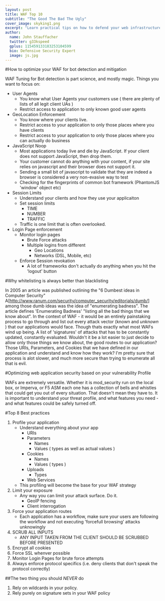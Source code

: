 ```yaml
---
layout: post
title: WAF Top 10
subtitle: "The Good The Bad The Ugly"
cover_image: skyking1.png
excerpt: "Learn practical tips on how to defend your web infrastructure against the OWASP Top 10 as well as brute force attacks, web scraping, unauthorized vulnerability scans, fraud, spam and man-in-the-middle attacks. "
author:
  name: John Stauffacher
  twitter: g33kspeed
  gplus: 115459133183253104599
  bio: Defensive Security Expert
  image: js.jpg
---
```

#How to optimize your WAF for bot detection and mitigation

WAF Tuning for Bot detection is part science, and mostly magic. Things you want to focus on:
* User Agents
	+ You know what User Agents your customers use ( there are plenty of lists of all legit client UAs )
	+ Restrict access to application to only known good user agents
* GeoLocation Enforcement
	+ You know where your clients live. 
	+ Restrict access to your application to only those places where you have clients
	+ Restrict access to your application to only those places where you can actually do business
* JavaScript Noop
	+ Most applications today live and die by JavaScript. If your client does not support JavaScript, then drop them.
	+ Your customer cannot do anything with your content, if your site relies on javascript and their browser does not support it.
	+ Sending a small bit of javascript to validate that they are indeed a browser is considered a very non-evasive way to test
	+ Checking for the fingerprints of common bot framework (PhantomJS 'window' object etc)
* Session Limits
	+ Understand your clients and how they use your applicaiton
	+ Set session limits
		+ TIME
		+ NUMBER
		+ TRAFFIC
	+ Traffic is one limit that is often overlooked. 
* Login Page enforcement
	+ Monitor login pages
		+ Brute Force attacks
		+ Multiple logins from different
			+ Geo Locations
			+ Networks (DSL, Mobile, etc)
	+ Enforce Session revokation
		+ A lot of frameworks don't actually do anything when you hit the 'logout' button

#Why whitelisting is always better than blacklisting

In 2005 an article was published outlining the "6 Dumbest ideas in Computer Security" A[http://www.ranum.com/security/computer_security/editorials/dumb/] among those dumb ideas was the idea of "enumerating badness". The article defines 'Enumerating Badness' "listing all the bad things that we know about". In the context of WAF - it would be an entirely painstaking process to go through and list out every attack vector (known and _unknown_ ) that our applications would face. Though thats exactly what most WAFs wind up being. A list of 'signatures' of attacks that has to be constantly updated, constantly evaluated. Wouldn't it be a lot easier to just decide to allow only those things we know about, the good routes to our application? Those URIs, Parameters, and Cookies that we have defined in our application and understand and know how they work? I'm pretty sure that process is alot slower, and much more secure than trying to enumerate all that is evil.  

#Optimizing web application security based on your vulnerability Profile

WAFs are extremely versatile. Whether it is mod_security run on the local box, or Imperva, or F5 ASM each one has a collection of bells and whistles that could get you out of every situation. That doesn't mean they have to. It is important to understand your threat profile, and what features you need - and what features could be safely turned off.

#Top 8 Best practices
1. Profile your application
	* Understand everything about your app
		+ URIs
		+ Parameters 
			+ Names
			+ Values ( types as well as actual values )
		+ Cookies
			+ Names
			+ Values ( types )
		+ Uploads
			+ Types
		+ Web Services
	* This profiling will become the base for your WAF strategy
2. Limit your exposure 
	* Any way you can limit your attack surface. Do it.
		* GeoIP fencing
		* Client interrogation
3. Force your application routes
	* Each application has a workflow, make sure your users are following the workflow and not executing 'forcefull browsing' attacks unknowingly
4. SCRUB ALL INPUTS
	* ANY INPUT TAKEN FROM THE CLIENT SHOULD BE SCRUBBED BEFORE PRESENTED
5. Encrypt all cookies
6. Force SSL whenver possible
7. Monitor Login Pages for brute force attempts
8. Always enforce protocol specifics (i.e. deny clients that don't speak the protocol correctly)

##The two thing you should _NEVER_ do 
1. Rely on wildcards in your policy. 
2. Rely purely on signature sets in your WAF policy

